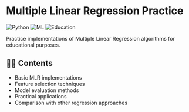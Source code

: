 # Multiple Linear Regression Practice

![Python](https://img.shields.io/badge/Python-3.8%2B-blue)
![ML](https://img.shields.io/badge/Multiple-Linear_Regression-orange)
![Education](https://img.shields.io/badge/Practice-Only-lightgrey)

Practice implementations of Multiple Linear Regression algorithms for educational purposes.


## 🧑‍💻 Contents
- Basic MLR implementations
- Feature selection techniques
- Model evaluation methods
- Practical applications
- Comparison with other regression approaches

